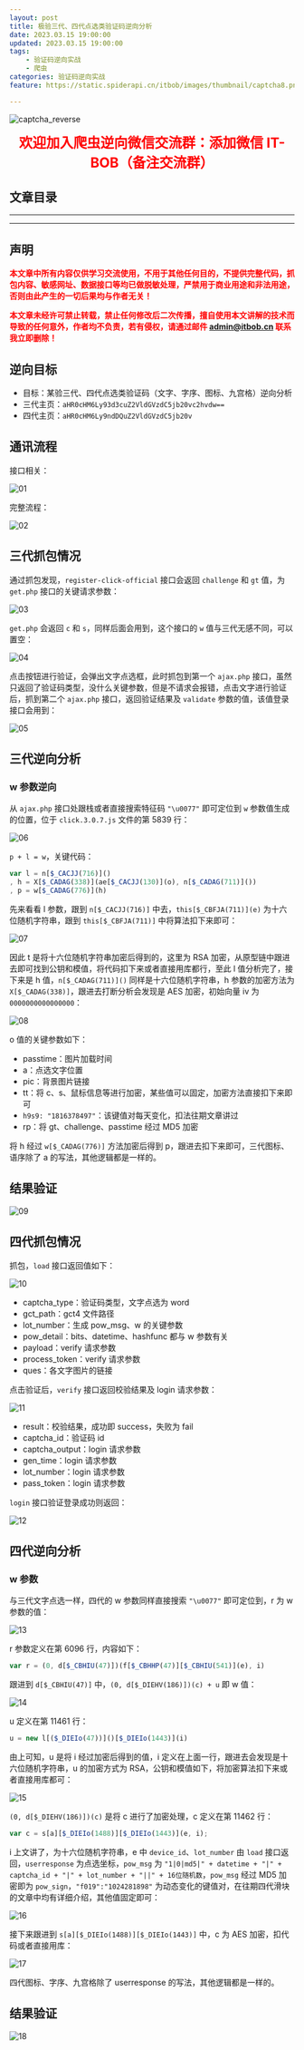 ```yaml
---
layout: post
title: 极验三代、四代点选类验证码逆向分析
date: 2023.03.15 19:00:00
updated: 2023.03.15 19:00:00
tags: 
    - 验证码逆向实战
    - 爬虫
categories: 验证码逆向实战
feature: https://static.spiderapi.cn/itbob/images/thumbnail/captcha8.png

---
```


![captcha_reverse](https://static.spiderapi.cn/itbob/images/cover/captcha_reverse.png)

<strong><center><font color='red' size='5px' weight='bolder'>欢迎加入爬虫逆向微信交流群：添加微信 IT-BOB（备注交流群）</font></center></strong>

## 文章目录
---
<!-- toc -->
---

## 声明

**<font color="red">本文章中所有内容仅供学习交流使用，不用于其他任何目的，不提供完整代码，抓包内容、敏感网址、数据接口等均已做脱敏处理，严禁用于商业用途和非法用途，否则由此产生的一切后果均与作者无关！</font>**

**<font color="red">本文章未经许可禁止转载，禁止任何修改后二次传播，擅自使用本文讲解的技术而导致的任何意外，作者均不负责，若有侵权，请通过邮件 admin@itbob.cn 联系我立即删除！</font>**

## 逆向目标

- 目标：某验三代、四代点选类验证码（文字、字序、图标、九宫格）逆向分析
- 三代主页：`aHR0cHM6Ly93d3cuZ2VldGVzdC5jb20vc2hvdw==`
- 四代主页：`aHR0cHM6Ly9ndDQuZ2VldGVzdC5jb20v`

## 通讯流程

接口相关：

![01](https://static.spiderapi.cn/itbob/images/article/066/01.png)

完整流程：

![02](https://static.spiderapi.cn/itbob/images/article/066/02.jpg)

## 三代抓包情况

通过抓包发现，`register-click-official` 接口会返回 `challenge` 和 `gt` 值，为 `get.php` 接口的关键请求参数：

![03](https://static.spiderapi.cn/itbob/images/article/066/03.png)

`get.php` 会返回 `c` 和 `s`，同样后面会用到，这个接口的 `w` 值与三代无感不同，可以置空：

![04](https://static.spiderapi.cn/itbob/images/article/066/04.png)

点击按钮进行验证，会弹出文字点选框，此时抓包到第一个 `ajax.php` 接口，虽然只返回了验证码类型，没什么关键参数，但是不请求会报错，点击文字进行验证后，抓到第二个 `ajax.php` 接口，返回验证结果及 `validate` 参数的值，该值登录接口会用到：

![05](https://static.spiderapi.cn/itbob/images/article/066/05.png)

## 三代逆向分析

### w 参数逆向

从 `ajax.php` 接口处跟栈或者直接搜索特征码 `"\u0077"` 即可定位到 `w` 参数值生成的位置，位于 `click.3.0.7.js` 文件的第 5839 行：

![06](https://static.spiderapi.cn/itbob/images/article/066/06.png)

`p + l = w`，关键代码：

```javascript
var l = n[$_CACJJ(716)]()
, h = X[$_CADAG(338)](ae[$_CACJJ(130)](o), n[$_CADAG(711)]())
, p = w[$_CADAG(776)](h)
```

先来看看 l 参数，跟到 `n[$_CACJJ(716)]` 中去，`this[$_CBFJA(711)](e)` 为十六位随机字符串，跟到 `this[$_CBFJA(711)]` 中将算法扣下来即可：

![07](https://static.spiderapi.cn/itbob/images/article/066/07.png)

因此 t 是将十六位随机字符串加密后得到的，这里为 RSA 加密，从原型链中跟进去即可找到公钥和模值，将代码扣下来或者直接用库都行，至此 l 值分析完了，接下来是 h 值，`n[$_CADAG(711)]()` 同样是十六位随机字符串，h 参数的加密方法为 `X[$_CADAG(338)]`，跟进去打断分析会发现是 AES 加密，初始向量 iv 为 `0000000000000000`：

![08](https://static.spiderapi.cn/itbob/images/article/066/08.png)

o 值的关键参数如下：

- passtime：图片加载时间
- a：点选文字位置
- pic：背景图片链接
- tt：将 c、s、鼠标信息等进行加密，某些值可以固定，加密方法直接扣下来即可
- `h9s9: "1816378497"`：该键值对每天变化，扣法往期文章讲过
- rp：将 gt、challenge、passtime 经过 MD5 加密

将 h 经过 `w[$_CADAG(776)]` 方法加密后得到 p，跟进去扣下来即可，三代图标、语序除了 a 的写法，其他逻辑都是一样的。

## 结果验证

![09](https://static.spiderapi.cn/itbob/images/article/066/09.png)

## 四代抓包情况

抓包，`load` 接口返回值如下：

![10](https://static.spiderapi.cn/itbob/images/article/066/10.png)

- captcha_type：验证码类型，文字点选为 word
- gct_path：gct4 文件路径
- lot_number：生成 pow_msg、w 的关键参数
- pow_detail：bits、datetime、hashfunc 都与 w 参数有关
- payload：verify 请求参数
- process_token：verify 请求参数
- ques：各文字图片的链接

点击验证后，`verify` 接口返回校验结果及 login 请求参数：

![11](https://static.spiderapi.cn/itbob/images/article/066/11.png)

- result：校验结果，成功即 success，失败为 fail
- captcha_id：验证码 id
- captcha_output：login 请求参数
- gen_time：login 请求参数
- lot_number：login 请求参数
- pass_token：login 请求参数

`login` 接口验证登录成功则返回：

![12](https://static.spiderapi.cn/itbob/images/article/066/12.png)

## 四代逆向分析

### w 参数

与三代文字点选一样，四代的 w 参数同样直接搜索 `"\u0077"` 即可定位到，r 为 w 参数的值：

![13](https://static.spiderapi.cn/itbob/images/article/066/13.png)

r 参数定义在第 6096 行，内容如下：

```JavaScript
var r = (0, d[$_CBHIU(47)])(f[$_CBHHP(47)][$_CBHIU(541)](e), i)
```

跟进到 `d[$_CBHIU(47)]` 中，`(0, d[$_DIEHV(186)])(c) + u` 即 w 值：

![14](https://static.spiderapi.cn/itbob/images/article/066/14.png)

u 定义在第 11461 行：

```JavaScript
u = new l[($_DIEIo(47))]()[$_DIEIo(1443)](i)
```

由上可知，u 是将 i 经过加密后得到的值，i 定义在上面一行，跟进去会发现是十六位随机字符串，u 的加密方式为 RSA，公钥和模值如下，将加密算法扣下来或者直接用库都可：

![15](https://static.spiderapi.cn/itbob/images/article/066/15.png)

`(0, d[$_DIEHV(186)])(c)` 是将 c 进行了加密处理，c 定义在第 11462 行：

```javascript
var c = s[a][$_DIEIo(1488)][$_DIEIo(1443)](e, i);
```

i 上文讲了，为十六位随机字符串，e 中 `device_id`、`lot_number` 由 `load` 接口返回，`userresponse`  为点选坐标，`pow_msg` 为 `"1|0|md5|" + datetime + "|" +  captcha_id + "|" + lot_number + "||" + 16位随机数`，`pow_msg` 经过 MD5 加密即为 `pow_sign`，`"f019":"1024281898"` 为动态变化的键值对，在往期四代滑块的文章中均有详细介绍，其他值固定即可：

![16](https://static.spiderapi.cn/itbob/images/article/066/16.png)

接下来跟进到 `s[a][$_DIEIo(1488)][$_DIEIo(1443)]` 中，c 为 AES 加密，扣代码或者直接用库：

![17](https://static.spiderapi.cn/itbob/images/article/066/17.png)

四代图标、字序、九宫格除了 userresponse 的写法，其他逻辑都是一样的。

## 结果验证

![18](https://static.spiderapi.cn/itbob/images/article/066/18.png)
